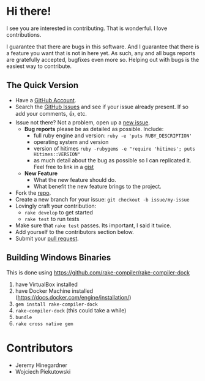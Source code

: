 # Hi there!

I see you are interested in contributing. That is wonderful. I love
contributions.

I guarantee that there are bugs in this software. And I guarantee that there is
a feature you want that is not in here yet. As such, any and all bugs reports
are gratefully accepted, bugfixes even more so. Helping out with bugs is the
easiest way to contribute.


## The Quick Version

* Have a [GitHub Account][].
* Search the [GitHub Issues][] and see if your issue already present. If so
  add your comments, :thumbsup:, etc.
* Issue not there? Not a problem, open up a [new issue][].
    * **Bug reports** please be as detailed as possible. Include:
        * full ruby engine and version: `ruby -e 'puts RUBY_DESCRIPTION'`
        * operating system and version
        * version of hitimes `ruby -rubygems -e "require 'hitimes'; puts Hitimes::VERSION"`
        * as much detail about the bug as possible so I can replicated it. Feel free
          to link in a [gist][]
    * **New Feature**
        * What the new feature should do.
        * What benefit the new feature brings to the project.
* Fork the [repo][].
* Create a new branch for your issue: `git checkout -b issue/my-issue`
* Lovingly craft your contribution:
    * `rake develop` to get started
    * `rake test` to run tests
* Make sure that `rake test` passes. Its important, I said it twice.
* Add yourself to the contributors section below.
* Submit your [pull request][].

## Building Windows Binaries

This is done using https://github.com/rake-compiler/rake-compiler-dock

1. have VirtualBox installed
2. have Docker Machine installed (https://docs.docker.com/engine/installation/)
3. `gem install rake-compiler-dock`
4. `rake-compiler-dock` (this could take a while)
5. `bundle`
6. `rake cross native gem`

# Contributors

* Jeremy Hinegardner
* Wojciech Piekutowski

[GitHub Account]: https://github.com/signup/free "GitHub Signup"
[GitHub Issues]:  https://github.com/copiousfreetime/hitimes/issues "Hitimes Issues"
[new issue]:      https://github.com/copiousfreetime/hitimes/issues/new "New Hitimes Issue"
[gist]:           https://gist.github.com/ "New Gist"
[repo]:           https://github.com/copiousfreetime/hitimes "hitimes Repo"
[pull request]:   https://help.github.com/articles/using-pull-requests "Using Pull Requests"
